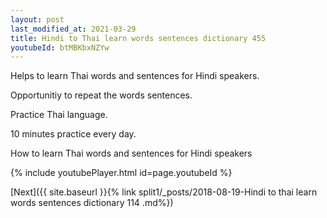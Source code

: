 ```yaml
---
layout: post
last_modified_at: 2021-03-29
title: Hindi to Thai learn words sentences dictionary 455 
youtubeId: btMBKbxNZYw
---
```

 
 
Helps to learn Thai words and sentences for Hindi speakers.

Opportunitiy to repeat the words sentences. 

Practice Thai language. 
 
10 minutes practice every day. 
 
How to learn Thai words and sentences for Hindi speakers 
 
{% include youtubePlayer.html id=page.youtubeId %}
 
 
[Next]({{ site.baseurl }}{% link  split1/_posts/2018-08-19-Hindi to thai learn words sentences dictionary 114 .md%})
 
